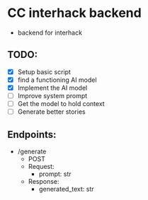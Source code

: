 # CC interhack backend
- backend for interhack
## TODO:
- [x] Setup basic script
- [x] find a functioning AI model
- [x] Implement the AI model
- [ ] Improve system prompt
- [ ] Get the model to hold context
- [ ] Generate better stories

## Endpoints:
- /generate
  - POST
  - Request:
    - prompt: str
  - Response:
    - generated_text: str


